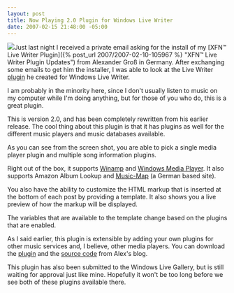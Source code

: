 ```yaml
---
layout: post
title: Now Playing 2.0 Plugin for Windows Live Writer
date: 2007-02-15 21:48:00 -05:00
---
```


![](http://www.it99.org/axl/content/binary/WindowsLiveWriter/NowPlaying2.0PluginforWindowsLiveWriter_11699/NowPlaying2plugins3.gif)Just last night I received a private email asking for the install of my [XFN™ Live Writer Plugin]({% post_url 2007/2007-02-10-105967 %} "XFN™ Live Writer Plugin Updates") from Alexander Groß in Germany. After exchanging some emails to get him the installer, I was able to look at the Live Writer [plugin](http://www.it99.org/axl/2007/01/31/Now+Playing+20+Plugin+For+Windows+Live+Writer.aspx) he created for Windows Live Writer.

I am probably in the minority here, since I don't usually listen to music on my computer while I'm doing anything, but for those of you who do, this is a great plugin. 

This is version 2.0, and has been completely rewritten from his earlier release. The cool thing about this plugin is that it has plugins as well for the different music players and music databases available.

As you can see from the screen shot, you are able to pick a single media player plugin and multiple song information plugins.

Right out of the box, it supports [Winamp](http://www.winamp.com/) and [Windows Media Player](http://www.microsoft.com/windows/windowsmedia/default.mspx). It also supports Amazon Album Lookup and [Music-Map](http://www.music-map.de/) (a German based site).

You also have the ability to customize the HTML markup that is inserted at the bottom of each post by providing a template. It also shows you a live preview of how the markup will be displayed.

The variables that are available to the template change based on the plugins that are enabled.

As I said earlier, this plugin is extensible by adding your own plugins for other music services and, I believe, other media players. You can download the [plugin](http://www.it99.org/axl/ct.ashx?id=9fe88d53-d57d-4ff7-8649-ea15df875d4a&url=http%3a%2f%2fwww.it99.org%2faxl%2fdownload%2fNowPlaying-2.0.zip) and the [source code](http://www.it99.org/axl/ct.ashx?id=9fe88d53-d57d-4ff7-8649-ea15df875d4a&url=http%3a%2f%2fwww.it99.org%2faxl%2fdownload%2fNowPlaying-2.0-Source.zip) from Alex's blog.

This plugin has also been submitted to the Windows Live Gallery, but is still waiting for approval just like mine. Hopefully it won't be too long before we see both of these plugins available there.
